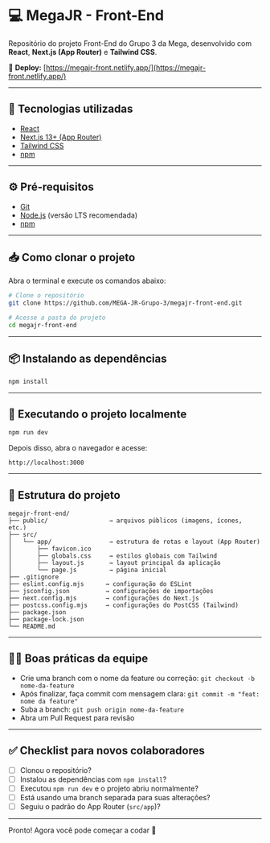 # 💻 MegaJR - Front-End

Repositório do projeto Front-End do Grupo 3 da Mega, desenvolvido com **React**, **Next.js (App Router)** e **Tailwind CSS**.

🔗 **Deploy:** [https://megajr-front.netlify.app/](https://megajr-front.netlify.app/)

---

## 🚀 Tecnologias utilizadas

- [React](https://reactjs.org/)
- [Next.js 13+ (App Router)](https://nextjs.org/docs/app)
- [Tailwind CSS](https://tailwindcss.com/)
- [npm](https://www.npmjs.com/)

---

## ⚙️ Pré-requisitos

- [Git](https://git-scm.com/)
- [Node.js](https://nodejs.org/) (versão LTS recomendada)
- [npm](https://www.npmjs.com/)

---

## 📥 Como clonar o projeto

Abra o terminal e execute os comandos abaixo:

```bash
# Clone o repositório
git clone https://github.com/MEGA-JR-Grupo-3/megajr-front-end.git

# Acesse a pasta do projeto
cd megajr-front-end
```

---

## 📦 Instalando as dependências

```bash
npm install
```

---

## 🧪 Executando o projeto localmente

```bash
npm run dev
```

Depois disso, abra o navegador e acesse:

```
http://localhost:3000
```

---

## 📁 Estrutura do projeto

```
megajr-front-end/
├── public/                 → arquivos públicos (imagens, ícones, etc.)
├── src/
│   └── app/                → estrutura de rotas e layout (App Router)
│       ├── favicon.ico
│       ├── globals.css     → estilos globais com Tailwind
│       ├── layout.js       → layout principal da aplicação
│       └── page.js         → página inicial
├── .gitignore
├── eslint.config.mjs      → configuração do ESLint
├── jsconfig.json          → configurações de importações
├── next.config.mjs        → configurações do Next.js
├── postcss.config.mjs     → configurações do PostCSS (Tailwind)
├── package.json
├── package-lock.json
└── README.md
```

---

## 🧑‍💻 Boas práticas da equipe

- Crie uma branch com o nome da feature ou correção: `git checkout -b nome-da-feature`
- Após finalizar, faça commit com mensagem clara: `git commit -m "feat: nome da feature"`
- Suba a branch: `git push origin nome-da-feature`
- Abra um Pull Request para revisão

---

## ✅ Checklist para novos colaboradores

- [ ] Clonou o repositório?
- [ ] Instalou as dependências com `npm install`?
- [ ] Executou `npm run dev` e o projeto abriu normalmente?
- [ ] Está usando uma branch separada para suas alterações?
- [ ] Seguiu o padrão do App Router (`src/app`)?

---

Pronto! Agora você pode começar a codar 🎯
